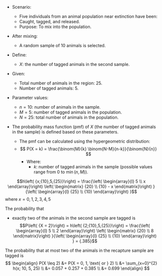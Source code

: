 - Scenario: 
	- Five individuals from an animal population near extinction have been:
    - Caught, tagged, and released.
	- Purpose: To mix into the population.
- After mixing:
	- A random sample of 10 animals is selected.
- Define:
	- $X$: the number of tagged animals in the second sample.
- Given:
	- Total number of animals in the region: 25.
	- Number of tagged animals: 5.

- Parameter values:
	- $n = 10$: number of animals in the sample.
	- $M = 5$: number of tagged animals in the population.
	- $N = 25$: total number of animals in the population.
- The probability mass function (pmf) of $X$ (the number of tagged animals in the sample) is defined based on these parameters.
	- The pmf can be calculated using the hypergeometric distribution:
    - $$ P(X = k) = \frac{\binom{M}{k} \binom{N-M}{n-k}}{\binom{N}{n}} $$
      - Where:
        - $k$: number of tagged animals in the sample (possible values range from 0 to $\min(n, M)$).

$$h\left( {x;{10},5,{25}}\right) = \frac{\left( \begin{array}{l} 5 \\ x \end{array}\right) \left( \begin{matrix} {20} \\ {10} - x \end{matrix}\right) }{\left( \begin{array}{l} {25} \\ {10} \end{array}\right) }$$
where $x = 0,1,2,3,4,5$

The probability that 
- exactly two of the animals in the second sample are tagged is
$$P\left( {X = 2}\right) = h\left( {2;{10},5,{25}}\right) = \frac{\left( \begin{array}{l} 5 \\ 2 \end{array}\right) \left( \begin{matrix} {20} \\ 8 \end{matrix}\right) }{\left( \begin{array}{l} {25} \\ {10} \end{array}\right) } = {.385}$$

The probability that at most two of the animals in the recapture sample are tagged is
$$
\begin{align}
P(X \leq 2) &= P(X = 0, 1, \text{ or } 2) \\
            &= \sum_{x=0}^{2} h(x; 10, 5, 25) \\
            &= 0.057 + 0.257 + 0.385 \\
            &= 0.699
\end{align}
$$